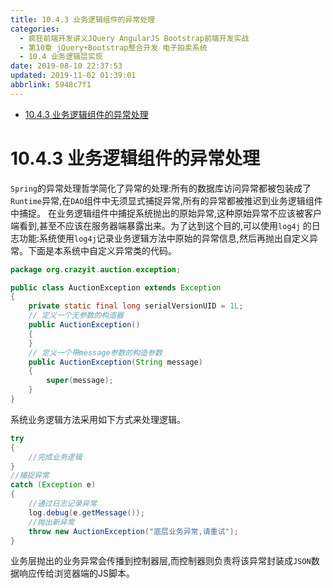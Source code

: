 ```yaml
---
title: 10.4.3 业务逻辑组件的异常处理
categories: 
  - 疯狂前端开发讲义JQuery AngularJS Bootstrap前端开发实战
  - 第10章 jQuery+Bootstrap整合开发 电子拍卖系统
  - 10.4 业务逻辑层实现
date: 2019-08-10 22:37:53
updated: 2019-11-02 01:39:01
abbrlink: 5948c7f1
---
```

- [10.4.3 业务逻辑组件的异常处理](/ReadingNotes/5948c7f1/#10-4-3-业务逻辑组件的异常处理)

<!--more-->
<script src="https://cdn.bootcss.com/jquery/3.4.0/jquery.slim.min.js"></script>
<script>$(document).ready(function () {$(".post-body > ul:nth-child(1)").hide();});</script>

<!--end-->
# 10.4.3 业务逻辑组件的异常处理 #
`Spring`的异常处理哲学简化了异常的处理:所有的数据库访问异常都被包装成了`Runtime`异常,在`DAO`组件中无须显式捕捉异常,所有的异常都被推迟到业务逻辑组件中捕捉。
在业务逻辑组件中捕捉系统抛出的原始异常,这种原始异常不应该被客户端看到,甚至不应该在服务器端暴露出来。为了达到这个目的,可以使用`log4j` 的日志功能:系统使用`log4j`记录业务逻辑方法中原始的异常信息,然后再抛出自定义异常。下面是本系统中自定义异常类的代码。
```java
package org.crazyit.auction.exception;

public class AuctionException extends Exception
{
	private static final long serialVersionUID = 1L;
	// 定义一个无参数的构造器
	public AuctionException()
	{
	}
	// 定义一个带message参数的构造参数
	public AuctionException(String message)
	{
		super(message);
	}
}
```
系统业务逻辑方法采用如下方式来处理逻辑。
```java
try
{
    //完成业务逻辑
}
//捕捉异常
catch (Exception e)
{
    //通过日志记录异常
    log.debug(e.getMessage());
    //抛出新异常
    throw new AuctionException("底层业务异常,请重试");
}
```
业务层抛出的业务异常会传播到控制器层,而控制器则负责将该异常封装成`JSON`数据响应传给浏览器端的JS脚本。

